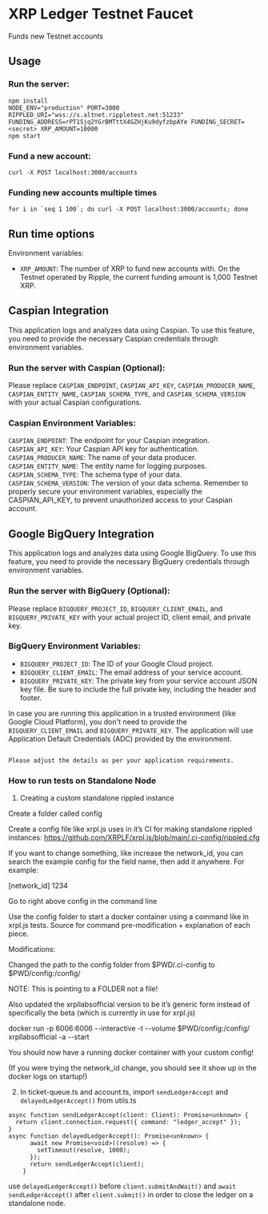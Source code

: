 # XRP Ledger Testnet Faucet

Funds new Testnet accounts

## Usage

### Run the server:

```
npm install
NODE_ENV="production" PORT=3000 RIPPLED_URI="wss://s.altnet.rippletest.net:51233" FUNDING_ADDRESS=rPT1Sjq2YGrBMTttX4GZHjKu9dyfzbpAYe FUNDING_SECRET=<secret> XRP_AMOUNT=10000
npm start
```

### Fund a new account:

```
curl -X POST localhost:3000/accounts
```

### Funding new accounts multiple times

```
for i in `seq 1 100`; do curl -X POST localhost:3000/accounts; done
```

## Run time options

Environment variables:

- `XRP_AMOUNT`: The number of XRP to fund new accounts with. On the Testnet operated by Ripple, the current funding amount is 1,000 Testnet XRP.

## Caspian Integration

This application logs and analyzes data using Caspian. To use this feature, you need to provide the necessary Caspian credentials through environment variables.

### Run the server with Caspian (Optional):

Please replace `CASPIAN_ENDPOINT`, `CASPIAN_API_KEY`, `CASPIAN_PRODUCER_NAME`, `CASPIAN_ENTITY_NAME`, `CASPIAN_SCHEMA_TYPE`, and `CASPIAN_SCHEMA_VERSION `with your actual Caspian configurations.

### Caspian Environment Variables:

`CASPIAN_ENDPOINT`: The endpoint for your Caspian integration.
`CASPIAN_API_KEY`: Your Caspian API key for authentication.
`CASPIAN_PRODUCER_NAME`: The name of your data producer.
`CASPIAN_ENTITY_NAME`: The entity name for logging purposes.
`CASPIAN_SCHEMA_TYPE`: The schema type of your data.
`CASPIAN_SCHEMA_VERSION`: The version of your data schema.
Remember to properly secure your environment variables, especially the CASPIAN_API_KEY, to prevent unauthorized access to your Caspian account.

## Google BigQuery Integration

This application logs and analyzes data using Google BigQuery. To use this feature, you need to provide the necessary BigQuery credentials through environment variables.

### Run the server with BigQuery (Optional):

Please replace `BIGQUERY_PROJECT_ID`, `BIGQUERY_CLIENT_EMAIL`, and `BIGQUERY_PRIVATE_KEY` with your actual project ID, client email, and private key.

### BigQuery Environment Variables:

- `BIGQUERY_PROJECT_ID`: The ID of your Google Cloud project.
- `BIGQUERY_CLIENT_EMAIL`: The email address of your service account.
- `BIGQUERY_PRIVATE_KEY`: The private key from your service account JSON key file. Be sure to include the full private key, including the header and footer.

In case you are running this application in a trusted environment (like Google Cloud Platform), you don't need to provide the `BIGQUERY_CLIENT_EMAIL` and `BIGQUERY_PRIVATE_KEY`. The application will use Application Default Credentials (ADC) provided by the environment.

```

Please adjust the details as per your application requirements.

```

### How to run tests on Standalone Node

1. Creating a custom standalone rippled instance

Create a folder called config

Create a config file like xrpl.js uses in it’s CI for making standalone rippled instances: https://github.com/XRPLF/xrpl.js/blob/main/.ci-config/rippled.cfg

If you want to change something, like increase the network_id, you can search the example config for the field name, then add it anywhere. For example:

[network_id]
1234

Go to right above config in the command line

Use the config folder to start a docker container using a command like in xrpl.js tests. Source for command pre-modification + explanation of each piece.

Modifications:

Changed the path to the config folder from $PWD/.ci-config to $PWD/config:/config/

NOTE: This is pointing to a FOLDER not a file!

Also updated the xrpllabsofficial version to be it’s generic form instead of specifically the beta (which is currently in use for xrpl.js)

docker run -p 6006:6006 --interactive -t --volume $PWD/config:/config/ xrpllabsofficial -a --start

You should now have a running docker container with your custom config!

(If you were trying the network_id change, you should see it show up in the docker logs on startup!)

2. In ticket-queue.ts and account.ts, import `sendLedgerAccept` and `delayedLedgerAccept()` from utils.ts

```
async function sendLedgerAccept(client: Client): Promise<unknown> {
  return client.connection.request({ command: "ledger_accept" });
}
async function delayedLedgerAccept(): Promise<unknown> {
      await new Promise<void>((resolve) => {
        setTimeout(resolve, 1000);
      });
      return sendLedgerAccept(client);
    }

```

use `delayedLedgerAccept()` before `client.submitAndWait()` and `await sendLedgerAccept()` after `client.submit()` in order to close the ledger on a standalone node.

